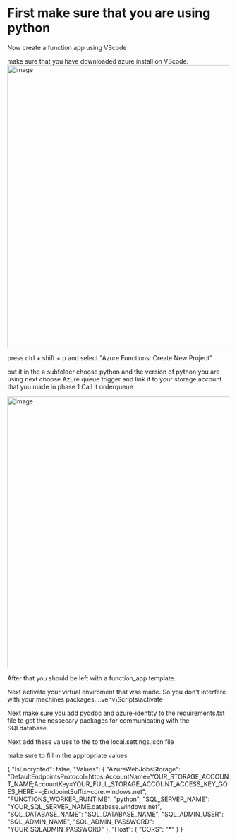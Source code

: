 # First make sure that you are using python

Now create a function app using VScode

make sure that you have downloaded azure install on VScode.
<img width="778" height="641" alt="image" src="https://github.com/user-attachments/assets/d9d8d5e5-02b7-446e-8251-8c82e39693d5" />

press ctrl + shift + p and select "Azure Functions: Create New Project"

put it in the a subfolder
choose python and the version of python you are using
next choose Azure queue trigger
and link it to your storage account that you made in phase 1
Call it orderqueue

<img width="882" height="615" alt="image" src="https://github.com/user-attachments/assets/2bf43ead-97a9-494e-9059-229c4b48e931" />

After that you should be left with a function_app template.

Next activate your virtual enviroment that was made. So you don't interfere with your machines packages.
.\.venv\Scripts\activate

Next make sure you add pyodbc and azure-identity to the requirements.txt file to get the nessecary packages for communicating with the SQLdatabase

Next add these values to the to the local.settings.json file

make sure to fill in the appropriate values

{
  "IsEncrypted": false,
  "Values": {
    "AzureWebJobsStorage": "DefaultEndpointsProtocol=https;AccountName=YOUR_STORAGE_ACCOUNT_NAME;AccountKey=YOUR_FULL_STORAGE_ACCOUNT_ACCESS_KEY_GOES_HERE==;EndpointSuffix=core.windows.net",
    "FUNCTIONS_WORKER_RUNTIME": "python",
    "SQL_SERVER_NAME": "YOUR_SQL_SERVER_NAME.database.windows.net",
    "SQL_DATABASE_NAME": "SQL_DATABASE_NAME",
    "SQL_ADMIN_USER": "SQL_ADMIN_NAME",
    "SQL_ADMIN_PASSWORD": "YOUR_SQLADMIN_PASSWORD"
  },
  "Host": {
    "CORS": "*"
  }
}
